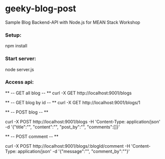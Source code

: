 # geeky-blog-post
Sample Blog Backend-API with Node.js for MEAN Stack Workshop

### Setup:
npm install

### Start server:
node server.js

### Access api:
** -- GET all blog -- **
curl -X GET http://localhost:9001/blogs

** -- GET blog by id -- **
curl -X GET http://localhost:9001/blogs/1

** -- POST blog -- **


curl -X POST http://localhost:9001/blogs -H 'Content-Type: application/json' -d '{"title":"", "content":"", "post_by":"", "comments":[]}'

** -- POST comment -- **


curl -X POST http://localhost:9001/blogs/:blogId/comment -H 'Content-Type: application/json' -d '{"message":"", "comment_by":""}'
